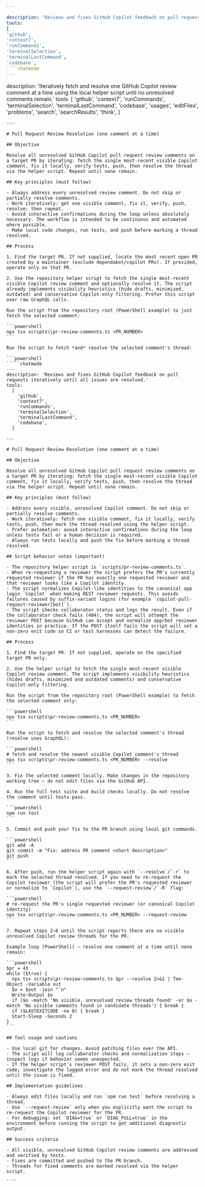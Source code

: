```yaml
---

description: 'Reviews and fixes GitHub Copilot feedback on pull requests iteratively until all issues are resolved.'
tools:
[
'github',
'context7',
'runCommands',
'terminalSelection',
'terminalLastCommand',
'codebase',
````chatmode
---
```


description: 'Iteratively fetch and resolve one GitHub Copilot review comment at a time using the local helper script until no unresolved comments remain.'
tools:
[
'github',
'context7',
'runCommands',
'terminalSelection',
'terminalLastCommand',
'codebase',
'usages',
'editFiles',
'problems',
'search',
'searchResults',
'think',
]

    ---

    # Pull Request Review Resolution (one comment at a time)

    ## Objective

    Resolve all unresolved GitHub Copilot pull request review comments on a target PR by iterating: fetch the single most-recent visible Copilot comment, fix it locally, verify tests, push, then resolve the thread via the helper script. Repeat until none remain.

    ## Key principles (must follow)

    - Always address every unresolved review comment. Do not skip or partially resolve comments.
    - Work iteratively: get one visible comment, fix it, verify, push, resolve; then repeat.
    - Avoid interactive confirmations during the loop unless absolutely necessary. The workflow is intended to be continuous and automated where possible.
    - Make local code changes, run tests, and push before marking a thread resolved.

    ## Process

    1. Find the target PR. If not supplied, locate the most recent open PR created by a maintainer (exclude dependabot/copilot PRs). If provided, operate only on that PR.

    2. Use the repository helper script to fetch the single most-recent visible Copilot review comment and optionally resolve it. The script already implements visibility heuristics (hide drafts, minimized, outdated) and conservative Copilot-only filtering. Prefer this script over raw GraphQL calls.

    Run the script from the repository root (PowerShell example) to just fetch the selected comment:

    ```powershell
    npx tsx scripts\\pr-review-comments.ts <PR_NUMBER>
    ```

    Run the script to fetch *and* resolve the selected comment's thread:

    ```powershell
    `````chatmode
    ---
    description: 'Reviews and fixes GitHub Copilot feedback on pull requests iteratively until all issues are resolved.'
    tools:
      [
        'github',
        'context7',
        'runCommands',
        'terminalSelection',
        'terminalLastCommand',
        'codebase',
      ]

    ---

    # Pull Request Review Resolution (one comment at a time)

    ## Objective

    Resolve all unresolved GitHub Copilot pull request review comments on a target PR by iterating: fetch the single most-recent visible Copilot comment, fix it locally, verify tests, push, then resolve the thread via the helper script. Repeat until none remain.

    ## Key principles (must follow)

    - Address every visible, unresolved Copilot comment. Do not skip or partially resolve comments.
    - Work iteratively: fetch one visible comment, fix it locally, verify tests, push, then mark the thread resolved using the helper script.
    - Prefer automation: avoid interactive confirmations during the loop unless tests fail or a human decision is required.
    - Always run tests locally and push the fix before marking a thread resolved.

    ## Script behavior notes (important)

    - The repository helper script is `scripts/pr-review-comments.ts`.
    - When re-requesting a reviewer the script prefers the PR's currently requested reviewer if the PR has exactly one requested reviewer and that reviewer looks like a Copilot identity.
    - The script normalizes Copilot-like identities to the canonical app login `Copilot` when making REST reviewer requests. This avoids failures caused by suffix-variant logins (for example `copilot-pull-request-reviewer[bot]`).
    - The script checks collaborator status and logs the result. Even if the collaborator check fails (404), the script will attempt the reviewer POST because GitHub can accept and normalize app/bot reviewer identities in practice. If the POST itself fails the script will set a non-zero exit code so CI or test harnesses can detect the failure.

    ## Process

    1. Find the target PR. If not supplied, operate on the specified target PR only.

    2. Use the helper script to fetch the single most-recent visible Copilot review comment. The script implements visibility heuristics (hides drafts, minimized and outdated comments) and conservative Copilot-only filtering.

    Run the script from the repository root (PowerShell example) to fetch the selected comment only:

    ```powershell
    npx tsx scripts\pr-review-comments.ts <PR_NUMBER>
    ```

    Run the script to fetch and resolve the selected comment's thread (resolve uses GraphQL):

    ```powershell
    # fetch and resolve the newest visible Copilot comment's thread
    npx tsx scripts\pr-review-comments.ts <PR_NUMBER> --resolve
    ```

    3. Fix the selected comment locally. Make changes in the repository working tree — do not edit files via the GitHub API.

    4. Run the full test suite and build checks locally. Do not resolve the comment until tests pass.

    ```powershell
    npm run test
    ```

    5. Commit and push your fix to the PR branch using local git commands.

    ```powershell
    git add -A
    git commit -m "Fix: address PR comment <short description>"
    git push
    ```

    6. After push, run the helper script again with `--resolve`/`-r` to mark the selected thread resolved. If you need to re-request the Copilot reviewer (the script will prefer the PR's requested reviewer or normalize to `Copilot`), use the `--request-review`/`-R` flag:

    ```powershell
    # re-request the PR's single requested reviewer (or canonical Copilot identity)
    npx tsx scripts\pr-review-comments.ts <PR_NUMBER> --request-review
    ```

    7. Repeat steps 2–6 until the script reports there are no visible unresolved Copilot review threads for the PR.

    Example loop (PowerShell) — resolve one comment at a time until none remain:

    ```powershell
    $pr = 43
    while ($true) {
      npx tsx scripts\pr-review-comments.ts $pr --resolve 2>&1 | Tee-Object -Variable out
      $o = $out -join "`n"
      Write-Output $o
      if ($o -match 'No visible, unresolved review threads found' -or $o -match 'No visible comments found in candidate threads') { break }
      if ($LASTEXITCODE -ne 0) { break }
      Start-Sleep -Seconds 2
    }
    ```

    ## Tool usage and cautions

    - Use local git for changes. Avoid patching files over the API.
    - The script will log collaborator checks and normalization steps — inspect logs if behavior seems unexpected.
    - If the helper script's reviewer POST fails, it sets a non-zero exit code; investigate the logged error and do not mark the thread resolved until the issue is fixed.

    ## Implementation guidelines

    - Always edit files locally and run `npm run test` before resolving a thread.
    - Use `--request-review` only when you explicitly want the script to re-request the Copilot reviewer for the PR.
    - For debugging: set `DIAG=true` or `DIAG_FULL=true` in the environment before running the script to get additional diagnostic output.

    ## Success criteria

    - All visible, unresolved GitHub Copilot review comments are addressed and verified by tests.
    - Fixes are committed and pushed to the PR branch.
    - Threads for fixed comments are marked resolved via the helper script.

    ````
